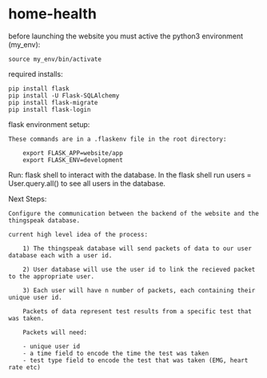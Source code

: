 # home-health

before launching the website you must active the python3 environment (my_env):
    
    source my_env/bin/activate

required installs:

    pip install flask
    pip install -U Flask-SQLAlchemy
    pip install flask-migrate
    pip install flask-login

 flask environment setup:

    These commands are in a .flaskenv file in the root directory:

        export FLASK_APP=website/app
        export FLASK_ENV=development

Run:
    flask shell
to interact with the database. 
In the flask shell run users = User.query.all() to see all users in the database.


Next Steps: 

    Configure the communication between the backend of the website and the thingspeak database.
       
    current high level idea of the process: 
    
        1) The thingspeak database will send packets of data to our user database each with a user id. 
        
        2) User database will use the user id to link the recieved packet to the appropriate user. 

        3) Each user will have n number of packets, each containing their unique user id. 

        Packets of data represent test results from a specific test that was taken.
        
        Packets will need:

        - unique user id 
        - a time field to encode the time the test was taken
        - test type field to encode the test that was taken (EMG, heart rate etc)



